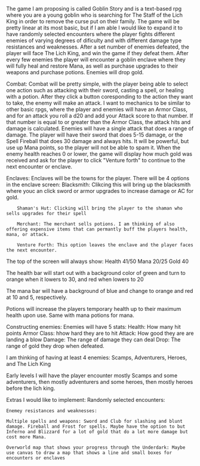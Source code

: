 The game I am proposing is called Goblin Story and is a text-based rpg where you are a young goblin who is searching for The Staff of the Lich King in order to remove the curse put on their family. The game will be pretty linear at its most basic, but if I am able I would like to expand it to have randomly selected encounters where the player fights different enemies of varying degrees of dificulty and with different damage type resistances and weaknesses. After a set number of enemies defeated, the player will face The Lich King, and win the game if they defeat them. After every few enemies the player will encounter a goblin enclave where they will fully heal and restore Mana, as well as purchase upgrades to their weapons and purchase potions. Enemies will drop gold. 

Combat:
    Combat will be pretty simple, with the player being able to select one action such as attacking with their sword, casting a spell, or healing with a potion. After they click a button coresponding to the action they want to take, the enemy will make an attack. I want to mechanics to be similar to other basic rpgs, where the player and enemies will have an Armor Class, and for an attack you roll a d20 and add your Attack score to that number. If that number is equal to or greater than the Armor Class, the attack hits and damage is calculated. Enemies will have a single attack that does a range of damage. The player will have their sword that does 5-15 damage, or the Spell Fireball that does 30 damage and always hits. It will be powerful, but use up Mana points, so the player will not be able to spam it. When the enemy health reaches 0 or lower, the game will display how much gold was received and ask for the player to click "Venture forth" to continue to the next encounter or enclave. 

Enclaves:
    Enclaves will be the towns for the player. There will be 4 options in the enclave screen: 
        Blacksmith: Clikcing this will bring up the blacksmith where youc an click sword or armor upgrades to increase damage or AC for gold.

        Shaman's Hut: Clicking will bring the player to the shaman who sells upgrades for their spell

        Merchant: The merchant sells potions. I am thinking of also offering expensive items that can permantly buff the players health, mana, or attack. 

        Venture Forth: This option leaves the enclave and the player faces the next encounter.

The top of the screen will always show:
Health 41/50   Mana 20/25  Gold 40

The health bar will start out with a background color of green and turn to orange when it lowers to 30, and red when lowers to 20

The mana bar will have a background of blue and change to orange and red at 10 and 5, respectively. 


Potions will increase the players temporary health up to their maximum health upon use. Same with mana potions for mana. 

Constructing enemies:
    Enemies will have 5 stats:
        Health: How many hit points
        Armor Class: hhow hard they are to hit
        Attack: How good they are are landing a blow
        Damage: The range of damage they can deal
        Drop: The range of gold they drop when defeated. 

I am thinking of having at least 4 enemies: Scamps, Adventurers, Heroes, and The Lich King

Early levels I will have the player encounter mostly Scamps and some adventurers, then mostly adventurers and some heroes, then mostly heroes before the lich king.


Extras I would like to implement:
    Randomly selected encounters:

    Enemey resistances and weaknesses:

    Multiple spells and weapons: Sword and Club for slashing and blunt damage. Fireball and Frost for spells. Maybe have the option to but Inferno and Blizzard for a lot of gold that do a lot more damage but cost more Mana.

    Overworld map that shows your progress through the Underdark: Maybe use canvas to draw a map that shows a line and small boxes for encounters or enclaves

    